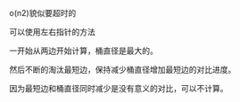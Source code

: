 o(n2)貌似要超时的

可以使用左右指针的方法

一开始从两边开始计算，桶直径是最大的。

然后不断的淘汰最短边，保持减少桶直径增加最短边的对比进度。

因为最短边和桶直径同时减少是没有意义的对比，可以不计算。
